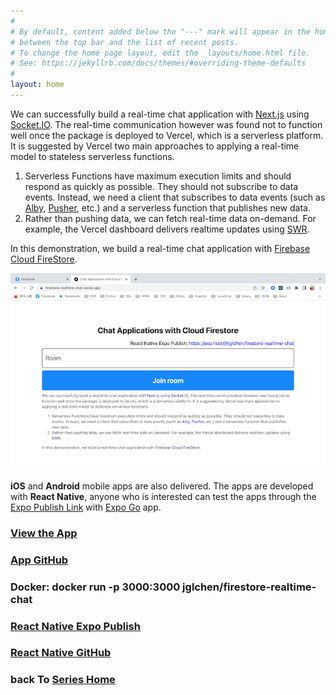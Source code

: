 ```yaml
---
#
# By default, content added below the "---" mark will appear in the home page
# between the top bar and the list of recent posts.
# To change the home page layout, edit the _layouts/home.html file.
# See: https://jekyllrb.com/docs/themes/#overriding-theme-defaults
#
layout: home
---
```


We can successfully build a real-time chat application with [Next.js](https://nextjs.org/) using [Socket.IO](https://socket.io/). The real-time communication however was found not to function well once the package is deployed to Vercel, which is a serverless platform. It is suggested by Vercel two main approaches to applying a real-time model to stateless serverless functions.

1. Serverless Functions have maximum execution limits and should respond as quickly as possible. They should not subscribe to data events. Instead, we need a client that subscribes to data events (such as [Alby](https://ably.com/), [Pusher](https://pusher.com/), etc.) and a serverless function that publishes new data.
2. Rather than pushing data, we can fetch real-time data on-demand. For example, the Vercel dashboard delivers realtime updates using [SWR](https://swr.vercel.app/).

In this demonstration, we build a real-time chat application with [Firebase Cloud FireStore](https://firebase.google.com/products/firestore). 

[![firestore-realtime-chat-screenshot](/images/firestore-realtime-chat-screenshot.png)](https://firestore-realtime-chat.vercel.app)

**iOS** and **Android** mobile apps are also delivered. The apps are developed with **React Native**, anyone who is interested can test the apps through the [Expo Publish Link](https://expo.dev/@jglchen/firestore-realtime-chat) with [Expo Go](https://expo.dev/client) app.

### [View the App](https://firestore-realtime-chat.vercel.app)
### [App GitHub](https://github.com/jglchen/firestore-realtime-chat)
### Docker: docker run -p 3000:3000 jglchen/firestore-realtime-chat
### [React Native Expo Publish](https://expo.dev/@jglchen/firestore-realtime-chat)
### [React Native GitHub](https://github.com/jglchen/firestore-realtime-chat-mobile)
### back To [Series Home](https://jglchen.github.io/)
